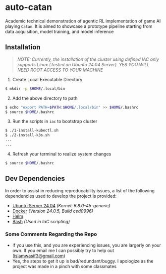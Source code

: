 # auto-catan
Academic technical demonstration of agentic RL implementation of game AI playing `Catan`. It is aimed to showcase a prototype pipeline starting from data acquisition, model training, and model inference


## Installation

> *NOTE: Currently, the installation of the cluster using defined IAC only supports Linux (Tested on Ubuntu 24.04 Server). YES YOU WILL NEED ROOT ACCESS TO YOUR MACHINE* 

1. Create Local Executable Directory

```bash
$ mkdir -p $HOME/.local/bin
```

2. Add the above directory to path

```bash
$ echo "export PATH=$PATH:$HOME/.local/bin" >> $HOME/.bashrc
$ source $HOME/.bashrc
```
3. Run the scripts in `iac` to bootstrap cluster

```bash
$ ./1-install-kubectl.sh
$ ./2-install-k3s.sh
...
...
```

4. Refresh your terminal to realize system changes

```bash
$ source $HOME/.bashrc
```

## Dev Dependencies
In order to assist in reducing reproducability issues, a list of the following dependencies used to develop the project is provided:

- [Ubuntu Server 24.04](https://ubuntu.com/download/server) *(Kernel: 6.8.0-45-generic)* 
- [Docker](https://www.docker.com/) *(Version 24.0.5, Build ced0996)*
- [Helm](https://helm.sh/docs/intro/install/)
- [Bash]() *(Used in IaC scripting)*

### Some Comments Regarding the Repo
- If you use this, and you are experiencing issues, you are largerly on your own. If you email me I can possibly try to help out (islamwasif3@gmail.com)
- Yes, the steps to get it up is bad/redundant/buggy. I apologize as the project was made in a pinch with some classmates
